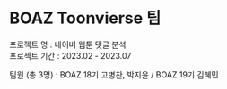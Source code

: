 # BOAZ Toonvierse 팀
프로젝트 명 : 네이버 웹툰 댓글 분석     
프로젝트 기간 : 2023.02 - 2023.07  


팀원 (총 3명) : BOAZ 18기 고병찬, 박지윤 / BOAZ 19기 김혜민 